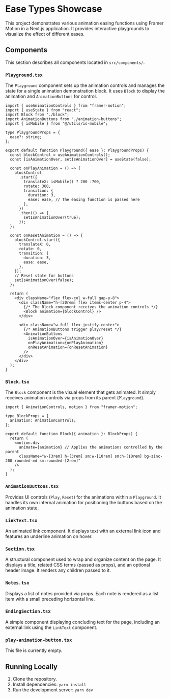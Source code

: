 # Ease Types Showcase

This project demonstrates various animation easing functions using Framer Motion in a Next.js application. It provides interactive playgrounds to visualize the effect of different eases.

## Components

This section describes all components located in `src/components/`.

### `Playground.tsx`

The `Playground` component sets up the animation controls and manages the state for a single animation demonstration block. It uses `Block` to display the animation and `AnimationButtons` for control.

```tsx
import { useAnimationControls } from "framer-motion";
import { useState } from "react";
import Block from "./block";
import AnimationButtons from "./animation-buttons";
import { isMobile } from "@/utils/is-mobile";

type PlaygroundProps = {
  ease?: string;
};

export default function Playground({ ease }: PlaygroundProps) {
  const blockControl = useAnimationControls();
  const [isAnimationOver, setIsAnimationOver] = useState(false);

  const onPlayAnimation = () => {
    blockControl
      .start({
        translateX: isMobile() ? 200 :700,
        rotate: 360,
        transition: {
          duration: 3,
          ease: ease, // The easing function is passed here
        },
      })
      .then(() => {
        setIsAnimationOver(true);
      });
  };

  const onResetAnimation = () => {
    blockControl.start({
      translateX: 0,
      rotate: 0,
      transition: {
        duration: 3,
        ease: ease,
      },
    });
    // Reset state for buttons
    setIsAnimationOver(false);
  };

  return (
    <div className="flex flex-col w-full gap-y-8">
      <div className="h-[20rem] flex items-center p-4">
        {/* The Block component receives the animation controls */}
        <Block animation={blockControl} />
      </div>

      <div className="w-full flex justify-center">
        {/* AnimationButtons trigger play/reset */}
        <AnimationButtons
          isAnimationOver={isAnimationOver}
          onPlayAnimation={onPlayAnimation}
          onResetAnimation={onResetAnimation}
        />
      </div>
    </div>
  );
}
```

### `Block.tsx`

The `Block` component is the visual element that gets animated. It simply receives animation controls via props from its parent (`Playground`).

```tsx
import { AnimationControls, motion } from "framer-motion";

type BlockProps = {
  animation: AnimationControls;
};

export default function Block({ animation }: BlockProps) {
  return (
    <motion.div
      animate={animation} // Applies the animations controlled by the parent
      className="w-[3rem] h-[3rem] sm:w-[10rem] sm:h-[10rem] bg-zinc-200 rounded-md sm:rounded-[2rem]"
    />
  );
}
```

### `AnimationButtons.tsx`

Provides UI controls (`Play`, `Reset`) for the animations within a `Playground`. It handles its own internal animation for positioning the buttons based on the animation state.

### `LinkText.tsx`

An animated link component. It displays text with an external link icon and features an underline animation on hover.

### `Section.tsx`

A structural component used to wrap and organize content on the page. It displays a title, related CSS terms (passed as props), and an optional header image. It renders any children passed to it.

### `Notes.tsx`

Displays a list of notes provided via props. Each note is rendered as a list item with a small preceding horizontal line.

### `EndingSection.tsx`

A simple component displaying concluding text for the page, including an external link using the `LinkText` component.

### `play-animation-button.tsx`

This file is currently empty.

## Running Locally

1.  Clone the repository.
2.  Install dependencies: `yarn install`
3.  Run the development server: `yarn dev`
